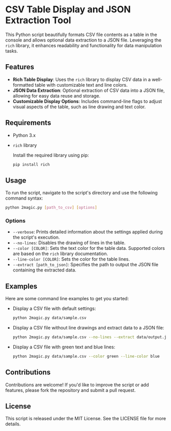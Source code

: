 
# CSV Table Display and JSON Extraction Tool

This Python script beautifully formats CSV file contents as a table in the console and allows optional data extraction to a JSON file. Leveraging the `rich` library, it enhances readability and functionality for data manipulation tasks.

## Features

- **Rich Table Display**: Uses the `rich` library to display CSV data in a well-formatted table with customizable text and line colors.
- **JSON Data Extraction**: Optional extraction of CSV data into a JSON file, allowing for easy data reuse and storage.
- **Customizable Display Options**: Includes command-line flags to adjust visual aspects of the table, such as line drawing and text color.

## Requirements

- Python 3.x
- `rich` library

  Install the required library using pip:

  ```bash
  pip install rich
  ```

## Usage

To run the script, navigate to the script's directory and use the following command syntax:

```bash
python 2magic.py [path_to_csv] [options]
```

### Options

- `--verbose`: Prints detailed information about the settings applied during the script's execution.
- `--no-lines`: Disables the drawing of lines in the table.
- `--color [COLOR]`: Sets the text color for the table data. Supported colors are based on the `rich` library documentation.
- `--line-color [COLOR]`: Sets the color for the table lines.
- `--extract [path_to_json]`: Specifies the path to output the JSON file containing the extracted data.

## Examples

Here are some command line examples to get you started:

- Display a CSV file with default settings:

  ```bash
  python 2magic.py data/sample.csv
  ```

- Display a CSV file without line drawings and extract data to a JSON file:

  ```bash
  python 2magic.py data/sample.csv --no-lines --extract data/output.json
  ```

- Display a CSV file with green text and blue lines:

  ```bash
  python 2magic.py data/sample.csv --color green --line-color blue
  ```

## Contributions

Contributions are welcome! If you'd like to improve the script or add features, please fork the repository and submit a pull request.

## License

This script is released under the MIT License. See the LICENSE file for more details.
